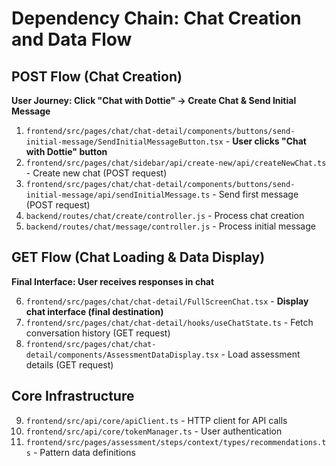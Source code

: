 # Dependency Chain: Chat Creation and Data Flow

## POST Flow (Chat Creation)

**User Journey: Click "Chat with Dottie" → Create Chat & Send Initial Message**

1. `frontend/src/pages/chat/chat-detail/components/buttons/send-initial-message/SendInitialMessageButton.tsx` - **User clicks "Chat with Dottie" button**
2. `frontend/src/pages/chat/sidebar/api/create-new/api/createNewChat.ts` - Create new chat (POST request)
3. `frontend/src/pages/chat/chat-detail/components/buttons/send-initial-message/api/sendInitialMessage.ts` - Send first message (POST request)
4. `backend/routes/chat/create/controller.js` - Process chat creation
5. `backend/routes/chat/message/controller.js` - Process initial message

## GET Flow (Chat Loading & Data Display)

**Final Interface: User receives responses in chat**

6. `frontend/src/pages/chat/chat-detail/FullScreenChat.tsx` - **Display chat interface (final destination)**
7. `frontend/src/pages/chat/chat-detail/hooks/useChatState.ts` - Fetch conversation history (GET request)
8. `frontend/src/pages/chat/chat-detail/components/AssessmentDataDisplay.tsx` - Load assessment details (GET request)

## Core Infrastructure

9. `frontend/src/api/core/apiClient.ts` - HTTP client for API calls
10. `frontend/src/api/core/tokenManager.ts` - User authentication
11. `frontend/src/pages/assessment/steps/context/types/recommendations.ts` - Pattern data definitions
